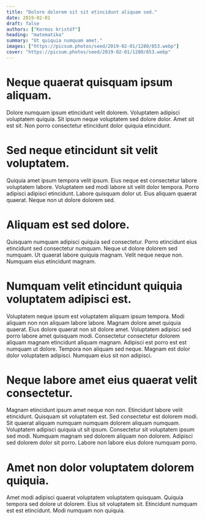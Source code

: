 ```yaml
---
title: "Dolore dolorem sit sit etincidunt aliquam sed."
date: 2019-02-01
draft: false 
authors: ["Kormos kristóf"]
heading: "matematika"
summary: "Ut quiquia numquam amet."
images: ["https://picsum.photos/seed/2019-02-01/1280/853.webp"]
cover: "https://picsum.photos/seed/2019-02-01/1280/853.webp"
---
```

# Neque quaerat quisquam ipsum aliquam.        
Dolore numquam ipsum etincidunt velit dolorem. Voluptatem adipisci voluptatem quiquia. Sit ipsum neque voluptatem sed dolore dolor. Amet sit est sit. Non porro consectetur etincidunt dolor quiquia etincidunt.

# Sed neque etincidunt sit velit voluptatem.        
Quiquia amet ipsum tempora velit ipsum. Eius neque est consectetur labore voluptatem labore. Voluptatem sed modi labore sit velit dolor tempora. Porro adipisci adipisci etincidunt. Labore quisquam dolor ut. Eius aliquam quaerat quaerat. Neque non ut dolore dolorem sed.

# Aliquam est sed dolore.        
Quisquam numquam adipisci quiquia sed consectetur. Porro etincidunt eius etincidunt sed consectetur numquam. Neque ut dolore dolorem sed numquam. Ut quaerat labore quiquia magnam. Velit neque neque non. Numquam eius etincidunt magnam.

# Numquam velit etincidunt quiquia voluptatem adipisci est.        
Voluptatem neque ipsum est voluptatem aliquam ipsum tempora. Modi aliquam non non aliquam labore labore. Magnam dolore amet quiquia quaerat. Eius dolore quaerat non sit dolore amet. Voluptatem adipisci sed porro labore amet quisquam modi. Consectetur consectetur dolorem aliquam magnam etincidunt aliquam magnam. Adipisci est porro est est numquam ut dolore. Tempora non aliquam sed neque. Magnam est dolor dolor voluptatem adipisci. Numquam eius sit non adipisci.

# Neque labore amet eius quaerat velit consectetur.        
Magnam etincidunt ipsum amet neque non non. Etincidunt labore velit etincidunt. Quisquam sit voluptatem est. Sed consectetur est dolorem modi. Sit quaerat aliquam numquam numquam dolorem aliquam numquam. Voluptatem adipisci quiquia ut sit ipsum. Consectetur sit voluptatem ipsum sed modi. Numquam magnam sed dolorem aliquam non dolorem. Adipisci sed dolorem dolor sit porro. Labore non labore eius dolore numquam porro.

# Amet non dolor voluptatem dolorem quiquia.        
Amet modi adipisci quaerat voluptatem voluptatem quisquam. Quiquia tempora sed dolore ut dolorem. Eius sit voluptatem sit. Etincidunt numquam est est etincidunt. Modi numquam non quiquia.


